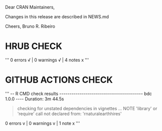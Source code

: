 Dear CRAN Maintainers,

Changes in this release are described in NEWS.md

Cheers,
Bruno R. Ribeiro

# HRUB CHECK
'''
0 errors √ | 0 warnings √ | 4 notes x
'''

# GITHUB ACTIONS CHECK
'''
-- R CMD check results ------------------------------------------ bdc 1.0.0 ----
Duration: 3m 44.5s

> checking for unstated dependencies in vignettes ... NOTE
  'library' or 'require' call not declared from: 'rnaturalearthhires'

0 errors v | 0 warnings v | 1 note x
'''